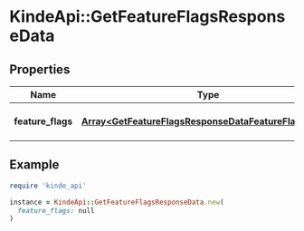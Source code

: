 # KindeApi::GetFeatureFlagsResponseData

## Properties

| Name | Type | Description | Notes |
| ---- | ---- | ----------- | ----- |
| **feature_flags** | [**Array&lt;GetFeatureFlagsResponseDataFeatureFlagsInner&gt;**](GetFeatureFlagsResponseDataFeatureFlagsInner.md) | A list of feature flags | [optional] |

## Example

```ruby
require 'kinde_api'

instance = KindeApi::GetFeatureFlagsResponseData.new(
  feature_flags: null
)
```

